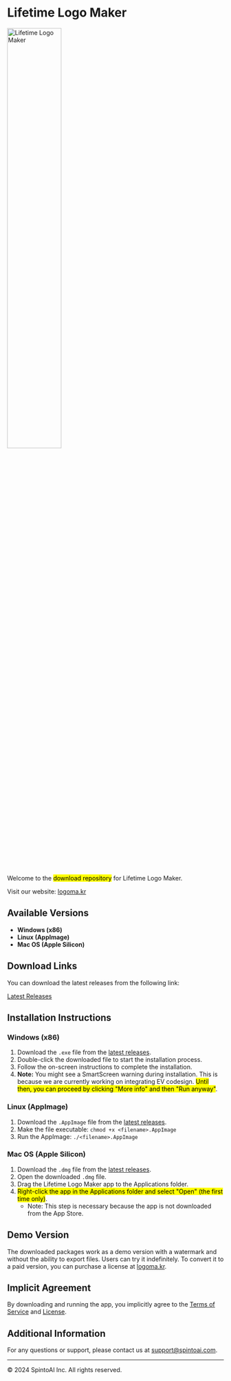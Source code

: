 # Lifetime Logo Maker

<img src="https://logoma.kr/svgs/logomaker-vertical.svg" alt="Lifetime Logo Maker" style="width: 50%;">

Welcome to the <mark>download repository</mark> for Lifetime Logo Maker.

Visit our website: [logoma.kr](https://logoma.kr)

## Available Versions

- **Windows (x86)**
- **Linux (AppImage)**
- **Mac OS (Apple Silicon)**

## Download Links

You can download the latest releases from the following link:

[Latest Releases](https://github.com/spintoai/lifetimelogomaker/releases)

## Installation Instructions

### Windows (x86)

1. Download the `.exe` file from the [latest releases](https://github.com/spintoai/lifetimelogomaker/releases).
2. Double-click the downloaded file to start the installation process.
3. Follow the on-screen instructions to complete the installation.
4. **Note:** You might see a SmartScreen warning during installation. This is because we are currently working on integrating EV codesign. <mark>Until then, you can proceed by clicking "More info" and then "Run anyway"</mark>.

### Linux (AppImage)

1. Download the `.AppImage` file from the [latest releases](https://github.com/spintoai/lifetimelogomaker/releases).
2. Make the file executable: `chmod +x <filename>.AppImage`
3. Run the AppImage: `./<filename>.AppImage`

### Mac OS (Apple Silicon)

1. Download the `.dmg` file from the [latest releases](https://github.com/spintoai/lifetimelogomaker/releases).
2. Open the downloaded `.dmg` file.
3. Drag the Lifetime Logo Maker app to the Applications folder.
4. <mark>Right-click the app in the Applications folder and select "Open" (the first time only)</mark>.
   - Note: This step is necessary because the app is not downloaded from the App Store.

## Demo Version

The downloaded packages work as a demo version with a watermark and without the ability to export files. Users can try it indefinitely. To convert it to a paid version, you can purchase a license at [logoma.kr](https://logoma.kr).

## Implicit Agreement

By downloading and running the app, you implicitly agree to the [Terms of Service](https://logoma.kr/terms-of-service) and [License](https://logoma.kr/license-terms).

## Additional Information

For any questions or support, please contact us at support@spintoai.com.

---

© 2024 SpintoAI Inc. All rights reserved.
